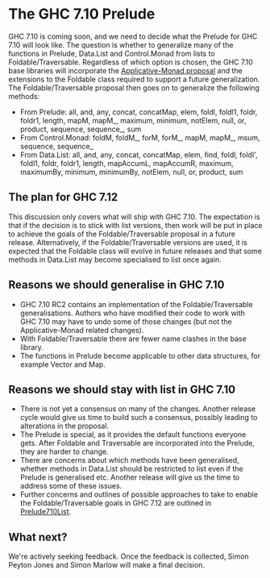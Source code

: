# The GHC 7.10 Prelude


GHC 7.10 is coming soon, and we need to decide what the Prelude for GHC 7.10 will look like. The question is whether to generalize many of the functions in Prelude, Data.List and Control.Monad from lists to Foldable/Traversable. Regardless of which option is chosen, the GHC 7.10 base libraries will incorporate the [ Applicative-Monad proposal](https://wiki.haskell.org/Functor-Applicative-Monad_Proposal) and the extensions to the Foldable class required to support a future generalization. The Foldable/Traversable proposal then goes on to generalize the following methods:

- From Prelude: all, and, any, concat, concatMap, elem, foldl, foldl1, foldr, foldr1, length, mapM, mapM_, maximum, minimum, notElem, null, or, product, sequence, sequence_, sum
- From Control.Monad: foldM, foldM_, forM, forM_, mapM, mapM_, msum, sequence, sequence_
- From Data.List: all, and, any, concat, concatMap, elem, find, foldl, foldl', foldl1, foldr, foldr1, length, mapAccumL, mapAccumR, maximum, maximumBy, minimum, minimumBy, notElem, null, or, product, sum

## The plan for GHC 7.12


This discussion only covers what will ship with GHC 7.10. The expectation is that if the decision is to stick with list versions, then work will be put in place to achieve the goals of the Foldable/Traversable proposal in a future release. Alternatively, if the Foldable/Traversable versions are used, it is expected that the Foldable class will evolve in future releases and that some methods in Data.List may become specialised to list once again.

## Reasons we should generalise in GHC 7.10

- GHC 7.10 RC2 contains an implementation of the Foldable/Traversable generalisations. Authors who have modified their code to work with GHC 7.10 may have to undo some of those changes (but not the Applicative-Monad related changes).
- With Foldable/Traversable there are fewer name clashes in the base library.
- The functions in Prelude become applicable to other data structures, for example Vector and Map.

## Reasons we should stay with list in GHC 7.10

- There is not yet a consensus on many of the changes. Another release cycle would give us time to build such a consensus, possibly leading to alterations in the proposal.
- The Prelude is special, as it provides the default functions everyone gets. After Foldable and Traversable are incorporated into the Prelude, they are harder to change.
- There are concerns about which methods have been generalised, whether methods in Data.List should be restricted to list even if the Prelude is generalised etc. Another release will give us the time to address some of these issues.
- Further concerns and outlines of possible approaches to take to enable the Foldable/Traversable goals in GHC 7.12 are outlined in [Prelude710List](prelude710-list).

## What next?


We're actively seeking feedback. Once the feedback is collected, Simon Peyton Jones and Simon Marlow will make a final decision.
